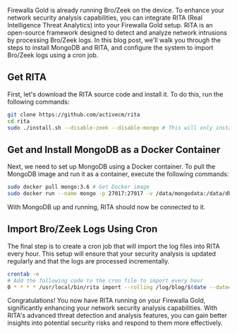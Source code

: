 Firewalla Gold is already running Bro/Zeek on the device. To enhance your network security analysis capabilities, you can integrate RITA (Real Intelligence Threat Analytics) into your Firewalla Gold setup. RITA is an open-source framework designed to detect and analyze network intrusions by processing Bro/Zeek logs. In this blog post, we'll walk you through the steps to install MongoDB and RITA, and configure the system to import Bro/Zeek logs using a cron job.

## Get RITA

First, let's download the RITA source code and install it. To do this, run the following commands:

```Bash
git clone https://github.com/activecm/rita 
cd rita
sudo ./install.sh --disable-zeek --disable-mongo # This will only install RITA; Zeek is already on the device, and MongoDB will be installed using Docker
```

## Get and Install MongoDB as a Docker Container

Next, we need to set up MongoDB using a Docker container. To pull the MongoDB image and run it as a container, execute the following commands:

```Bash
sudo docker pull mongo:3.6 # Get Docker image
sudo docker run --name mongo -p 27017:27017 -v /data/mongodata:/data/db -d mongo:3.6 
```

With MongoDB up and running, RITA should now be connected to it.

## Import Bro/Zeek Logs Using Cron

The final step is to create a cron job that will import the log files into RITA every hour. This setup will ensure that your security analysis is updated regularly and that the logs are processed incrementally.

```Bash
crontab -e
# Add the following code to the cron file to import every hour
0 * * * * /usr/local/bin/rita import --rolling /log/blog/$(date --date='-1 hour' +\%Y-\%m-\%d)/ Firewalla_logs
```

Congratulations! You now have RITA running on your Firewalla Gold, significantly enhancing your network security analysis capabilities. With RITA's advanced threat detection and analysis features, you can gain better insights into potential security risks and respond to them more effectively.
